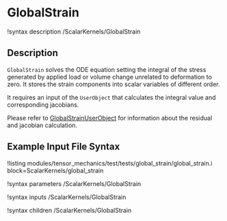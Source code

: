 # GlobalStrain

!syntax description /ScalarKernels/GlobalStrain

## Description

`GlobalStrain` solves the ODE equation setting the integral of the stress generated by applied load or volume change unrelated to deformation to zero. It stores the strain components into scalar variables of different order.

It requires an input of the `UserObject` that calculates the integral value and corresponding jacobians.

Please refer to [GlobalStrainUserObject](/UserObjects/GlobalStrainUserObject.md) for information about the residual and jacobian calculation.


## Example Input File Syntax

!listing modules/tensor_mechanics/test/tests/global_strain/global_strain.i block=ScalarKernels/global_strain

!syntax parameters /ScalarKernels/GlobalStrain

!syntax inputs /ScalarKernels/GlobalStrain

!syntax children /ScalarKernels/GlobalStrain
